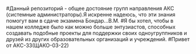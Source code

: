 #Данный репозиторий - общее достояние групп направления АКС (системные администраторы).Я искренне надеюсь, что эти знания помогут вам в сдаче экзамена Бондар...В.М. 
#Я бы хотел, чтобы в нашем колледже было как можно больше энтузиастов, способных создавать подобные проекты для поддержки своих одноугруппников и друзей из других образовательных организаций и учреждений.
#Привет от АКС-33(ЩАКО-03-22)
